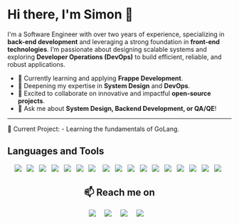 # Hi there, I'm Simon 👋

I'm a Software Engineer with over two years of experience, specializing in **back-end development** and leveraging a strong foundation in **front-end technologies**. I’m passionate about designing scalable systems and exploring **Developer Operations (DevOps)** to build efficient, reliable, and robust applications.

- 🔭 Currently learning and applying **Frappe Development**.
- 🌱 Deepening my expertise in **System Design** and **DevOps**.  
- 👯 Excited to collaborate on innovative and impactful **open-source projects**.  
- 💬 Ask me about **System Design, Backend Development, or QA/QE**!  
  
<hr>
🚀 Current Project:
- Learning the fundamentals of GoLang.


## Languages and Tools

<p align="center">
  <img src="https://img.shields.io/badge/TypeScript-3178C6?style=for-the-badge&logo=typescript&logoColor=white" />&nbsp;&nbsp;
  <img src="https://img.shields.io/badge/Python-3776AB?style=for-the-badge&logo=python&logoColor=white" />&nbsp;&nbsp;
  <img src="https://img.shields.io/badge/MongoDB-47A248?style=for-the-badge&logo=mongodb&logoColor=white" />&nbsp;&nbsp;
  <img src="https://img.shields.io/badge/PostgreSQL-316192?style=for-the-badge&logo=postgresql&logoColor=white" />&nbsp;&nbsp;
  <img src="https://img.shields.io/badge/MySQL-4479A1?style=for-the-badge&logo=mysql&logoColor=white" />&nbsp;&nbsp;
  <img src="https://img.shields.io/badge/AWS-232F3E?style=for-the-badge&logo=amazonaws&logoColor=white" />&nbsp;&nbsp;
  <img src="https://img.shields.io/badge/Flask-000000?style=for-the-badge&logo=flask&logoColor=white" />&nbsp;&nbsp; 
<img src="https://img.shields.io/badge/Frappe%20Framework-0057FF?style=for-the-badge&logo=frappe&logoColor=white" />  
<img src="https://img.shields.io/badge/HTML5-E34F26?style=for-the-badge&logo=html5&logoColor=white" />  
<img src="https://img.shields.io/badge/CSS3-1572B6?&style=for-the-badge&logo=css3&logoColor=white" />  
<img src="https://img.shields.io/badge/GitHub-181717.svg?&style=for-the-badge&logo=github&logoColor=white" />  
<img src="https://img.shields.io/badge/Git-F05033.svg?&style=for-the-badge&logo=git&logoColor=white" />  
<img src="https://img.shields.io/badge/Java-ED8B00?style=for-the-badge&logo=openjdk&logoColor=white" />  
<img src="https://img.shields.io/badge/React-20232a.svg?style=for-the-badge&logo=react&logoColor=61DAFB" />  
<img src="https://img.shields.io/badge/Figma-F24E1E.svg?style=for-the-badge&logo=figma&logoColor=white" />  
<img src="https://img.shields.io/badge/Visual%20Studio%20Code-007ACC.svg?&style=for-the-badge&logo=visual-studio-code&logoColor=white" />  
<img src="https://img.shields.io/badge/Redis-DC382D?style=for-the-badge&logo=redis&logoColor=white" />  


<h2  align="center">📫 Reach me on</h2>
<p align="center">
  <a target="_blank"href="https://www.linkedin.com/in/symonmuchemi/"><img src="https://img.shields.io/badge/linkedin-%230077B5.svg?&style=for-the-badge&logo=linkedin&logoColor=white" /></a>&nbsp;&nbsp;&nbsp;&nbsp;
  <a target="_blank"href="https://twitter.com/SymonMuchemi"><img src="https://img.shields.io/badge/twitter-%231DA1F2.svg?&style=for-the-badge&logo=twitter&logoColor=white" /></a>&nbsp;&nbsp;&nbsp;&nbsp;
  <a href="mailto:muchemi.developer@gmail.com?subject=Hello%Muchemi,%20From%20Github"><img src="https://img.shields.io/badge/gmail-%23D14836.svg?&style=for-the-badge&logo=gmail&logoColor=white" /></a>&nbsp;&nbsp;&nbsp;&nbsp;
  <a target="_blank"href="https://wa.me/+254703552982?text=Hey%20Muchemi,%20I%20%20Got%20your%20number%20from%20GitHub"><img src="https://img.shields.io/badge/whatsapp-%4fce5d.svg?&style=for-the-badge&logo=whatsapp&logoColor=white" /></a>&nbsp;&nbsp;&nbsp;&nbsp;
</p>
